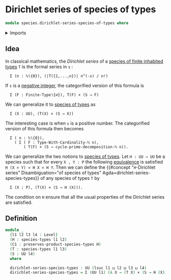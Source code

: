 # Dirichlet series of species of types

```agda
module species.dirichlet-series-species-of-types where
```

<details><summary>Imports</summary>

```agda
open import foundation.cartesian-product-types
open import foundation.dependent-pair-types
open import foundation.universe-levels

open import species.species-of-types
```

</details>

## Idea

In classical mathematics, the _Dirichlet series_ of a
[species of finite inhabited types](species.of-finite-inhabited-types.md) `T` is
the formal series in `s` :

```text
  Σ (n : ℕ∖{0}), (|T({1,...,n})| n^(-s) / n!)
```

If `s` is a [negative integer](elementary-number-theory.negative-integers.md),
the categorified version of this formula is

```text
  Σ (F : Finite-Type∖{∅}), T(F) × (S → F)
```

We can generalize it to [species of types](species.species-of-types.md) as

```text
  Σ (X : UU), (T(X) × (S → X))
```

The interesting case is when `s` is a positive number. The categorified version
of this formula then becomes

```text
  Σ ( n : ℕ∖{0}),
    ( Σ ( F : Type-With-Cardinality-ℕ n),
        ( T(F) × (S → cycle-prime-decomposition-ℕ n)).
```

We can generalize the two notions to
[species of types](species.species-of-types.md). Let `H : UU → UU` be a species
such that for every `X , Y : P` the following
[equivalence](foundation-core.equivalences.md) is satisfied
`H (X × Y) ≃ H X × H Y`. Then we can define the
{{#concept "`H`-Dirichlet series" Disambiguation="of species of types" Agda=dirichlet-series-species-types}}
of any species of types `T` by

```text
  Σ (X : P), (T(X) × (S → H (X))).
```

The condition on `H` ensure that all the usual properties of the Dirichlet
series are satisfied.

## Definition

```agda
module _
  {l1 l2 l3 l4 : Level}
  (H : species-types l1 l2)
  (C1 : preserves-product-species-types H)
  (T : species-types l1 l3)
  (S : UU l4)
  where

  dirichlet-series-species-types : UU (lsuc l1 ⊔ l2 ⊔ l3 ⊔ l4)
  dirichlet-series-species-types = Σ (UU l1) (λ X → (T X) × (S → H (X)))
```
